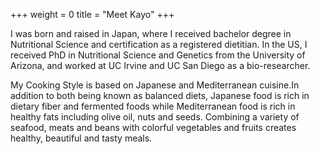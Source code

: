 +++
weight = 0
title = "Meet Kayo"
+++

I was born and raised in Japan, where I received bachelor degree in
Nutritional Science and certification as a registered dietitian. In
the US, I received PhD in Nutritional Science and Genetics from the
University of Arizona, and worked at UC Irvine and UC San Diego as a
bio-researcher.

My Cooking Style is based on Japanese and Mediterranean cuisine.In
addition to both being known as balanced diets, Japanese food is rich
in dietary fiber and fermented foods while Mediterranean food is rich
in healthy fats including olive oil, nuts and seeds.  Combining a
variety of seafood, meats and beans with colorful vegetables and
fruits creates healthy, beautiful and tasty meals.


